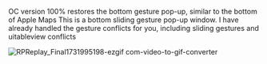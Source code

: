 
OC version 100% restores the bottom gesture pop-up, similar to the bottom of Apple Maps
This is a bottom sliding gesture pop-up window. I have already handled the gesture conflicts for you, including sliding gestures and uitableview conflicts


![RPReplay_Final1731995198-ezgif com-video-to-gif-converter](https://github.com/user-attachments/assets/ac002f88-77fd-4cf9-aab0-38c25e45d988)

